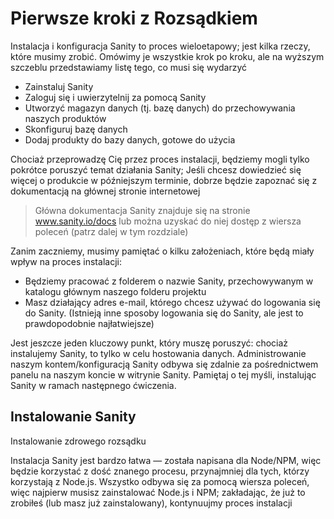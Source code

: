 # Pierwsze kroki z Rozsądkiem

Instalacja i konfiguracja Sanity to proces wieloetapowy; jest kilka rzeczy, które musimy zrobić. Omówimy je wszystkie
krok po kroku, ale na wyższym szczeblu przedstawiamy listę tego, co musi się wydarzyć

- Zainstaluj Sanity
- Zaloguj się i uwierzytelnij za pomocą Sanity
- Utworzyć magazyn danych (tj. bazę danych) do przechowywania naszych produktów
- Skonfiguruj bazę danych
- Dodaj produkty do bazy danych, gotowe do użycia

Chociaż przeprowadzę Cię przez proces instalacji, będziemy mogli tylko pokrótce poruszyć temat działania Sanity; Jeśli
chcesz dowiedzieć się więcej o produkcie w późniejszym terminie, dobrze będzie zapoznać się z dokumentacją na głównej
stronie internetowej

> Główna dokumentacja Sanity znajduje się na stronie www.sanity.io/docs lub można uzyskać do niej dostęp z wiersza
> poleceń (patrz dalej w tym rozdziale)

Zanim zaczniemy, musimy pamiętać o kilku założeniach, które będą miały wpływ na proces instalacji:

- Będziemy pracować z folderem o nazwie Sanity, przechowywanym w katalogu głównym naszego folderu projektu
- Masz działający adres e-mail, którego chcesz używać do logowania się do Sanity. (Istnieją inne sposoby logowania się
  do Sanity, ale jest to prawdopodobnie najłatwiejsze)

Jest jeszcze jeden kluczowy punkt, który muszę poruszyć: chociaż instalujemy Sanity, to tylko w celu hostowania danych.
Administrowanie naszym kontem/konfiguracją Sanity odbywa się zdalnie za pośrednictwem panelu na naszym koncie w witrynie
Sanity. Pamiętaj o tej myśli, instalując Sanity w ramach następnego ćwiczenia.

## Instalowanie Sanity

Instalowanie zdrowego rozsądku

Instalacja Sanity jest bardzo łatwa — została napisana dla Node/NPM, więc będzie korzystać z dość znanego procesu,
przynajmniej dla tych, którzy korzystają z Node.js. Wszystko odbywa się za pomocą wiersza poleceń, więc najpierw musisz
zainstalować Node.js i NPM; zakładając, że już to zrobiłeś (lub masz już zainstalowany), kontynuujmy proces instalacji  
